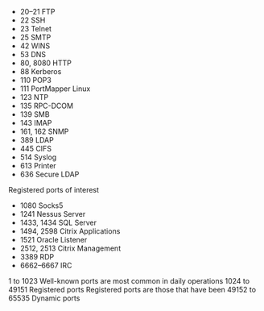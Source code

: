 

- 20–21 FTP
- 22 SSH
- 23 Telnet
- 25 SMTP
- 42 WINS
- 53 DNS
- 80, 8080 HTTP
- 88 Kerberos
- 110 POP3
- 111 PortMapper Linux
- 123 NTP
- 135 RPC-DCOM
- 139 SMB
- 143 IMAP
- 161, 162 SNMP
- 389 LDAP
- 445 CIFS
- 514 Syslog
- 613 Printer
- 636 Secure LDAP


Registered ports of interest
- 1080 Socks5
- 1241 Nessus Server
- 1433, 1434 SQL Server
- 1494, 2598 Citrix Applications
- 1521 Oracle Listener
- 2512, 2513 Citrix Management
- 3389 RDP
- 6662–6667 IRC



1 to 1023	Well-known ports are most common in daily operations
1024 to 49151	Registered ports Registered ports are those that have been
49152 to 65535	Dynamic ports


